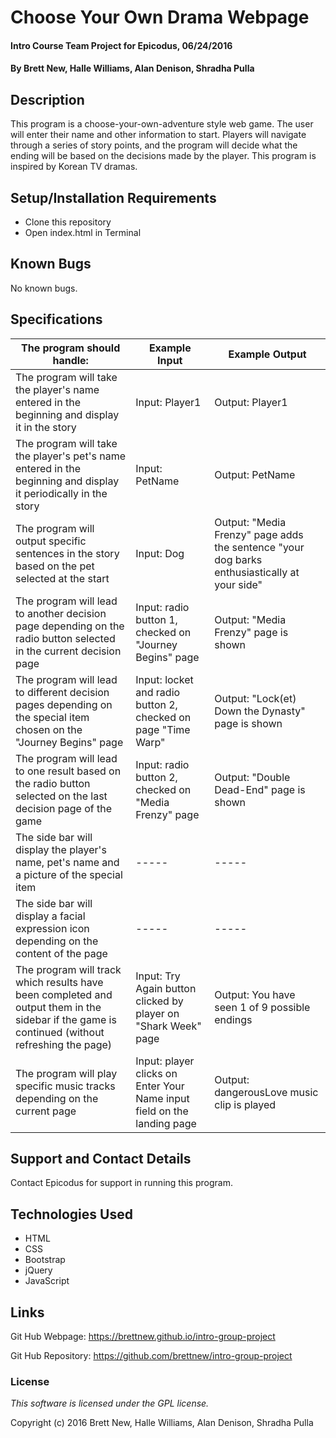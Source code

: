 # Choose Your Own Drama Webpage

#### Intro Course Team Project for Epicodus, 06/24/2016

#### By Brett New, Halle Williams, Alan Denison, Shradha Pulla

## Description

This program is a choose-your-own-adventure style web game. The user will enter their name and other information to start. Players will navigate through a series of story points, and the program will decide what the ending will be based on the decisions made by the player. This program is inspired by Korean TV dramas.

## Setup/Installation Requirements

* Clone this repository
* Open index.html in Terminal

## Known Bugs

No known bugs.

## Specifications

The program should handle: | Example Input | Example Output
----- | ----- | -----
The program will take the player's name entered in the beginning and display it in the story | Input: Player1 | Output: Player1
The program will take the player's pet's name entered in the beginning and display it periodically in the story | Input: PetName | Output: PetName
The program will output specific sentences in the story based on the pet selected at the start | Input: Dog | Output: "Media Frenzy" page adds the sentence "your dog barks enthusiastically at your side"
The program will lead to another decision page depending on the radio button selected in the current decision page | Input: radio button 1, checked on "Journey Begins" page | Output: "Media Frenzy" page is shown
The program will lead to different decision pages depending on the special item chosen on the "Journey Begins" page | Input: locket and radio button 2, checked on page "Time Warp" | Output: "Lock(et) Down the Dynasty" page is shown
The program will lead to one result based on the radio button selected on the last decision page of the game | Input: radio button 2, checked on "Media Frenzy" page| Output: "Double Dead-End" page is shown
The side bar will display the player's name, pet's name and a picture of the special item | ----- | -----
The side bar will display a facial expression icon depending on the content of the page | ----- | -----
The program will track which results have been completed and output them in the sidebar if the game is continued (without refreshing the page)| Input: Try Again button clicked by player on "Shark Week" page | Output: You have seen 1 of 9 possible endings
The program will play specific music tracks depending on the current page | Input: player clicks on Enter Your Name input field on the landing page | Output: dangerousLove music clip is played

## Support and Contact Details

Contact Epicodus for support in running this program.

## Technologies Used

* HTML
* CSS
* Bootstrap
* jQuery
* JavaScript

## Links

Git Hub Webpage: https://brettnew.github.io/intro-group-project

Git Hub Repository: https://github.com/brettnew/intro-group-project

### License

*This software is licensed under the GPL license.*

Copyright (c) 2016 Brett New, Halle Williams, Alan Denison, Shradha Pulla
